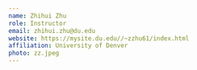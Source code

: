 ```yaml
---
name: Zhihui Zhu
role: Instructor
email: zhihui.zhu@du.edu
website: https://mysite.du.edu//~zzhu61/index.html
affiliation: University of Denver
photo: zz.jpeg
---
```

